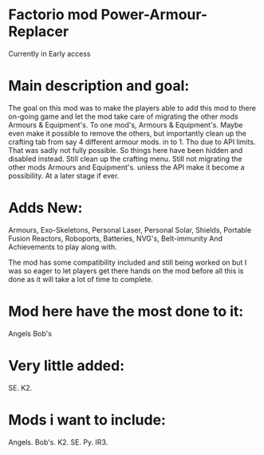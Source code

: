 # Factorio mod Power-Armour-Replacer 
Currently in Early access

# Main description and goal:
The goal on this mod was to make the players able to add this mod to there on-going game and let the mod take care of migrating the other mods Armours & Equipment's. To one mod's,  Armours & Equipment's. Maybe even make it possible to remove the others, but importantly clean up the crafting tab from say 4 different armour mods. in to 1. Tho due to API limits. That was sadly not fully possible. So things here have been hidden and disabled instead. Still clean up the crafting menu. Still not migrating the other mods Armours and Equipment's. unless the API make it become a possibility. At a later stage if ever.

# Adds New:
Armours, Exo-Skeletons, Personal Laser, Personal Solar, Shields, Portable Fusion Reactors, Roboports, Batteries, NVG's, Belt-immunity And Achievements to play along with.

The mod has some compatibility included and still being worked on but I was so eager to let players get there hands on the mod before all this is done as it will take a lot of time to complete.

# Mod here have the most done to it:
Angels
Bob's

# Very little added:
SE.
K2.

# Mods i want to include:
Angels.
Bob's.
K2.
SE.
Py.
IR3.
